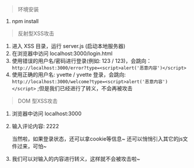 > 环境安装

1. npm install


> 反射型XSS攻击

1. 进入 XSS 目录，运行 server.js (启动本地服务器)
2. 在浏览器中访问 localhost:3000/login.html
3. 使用错误的用户名/密码进行登录(例如: 123 / 123)，会跳向：`http://localhost:3000/error?type=<script>alert('恶意内容')</script>`  
4. 使用正确的用户名: yvette / yvette 登录，会跳向: `http://localhost:3000/welcome?type=<script>alert('恶意内容')</script>` ;但是我们已经进行了转义，不会再被攻击

> DOM 型XSS攻击

1. 浏览器中访问 localhost:3000
2. 输入评论内容: 2222<script>alert(1)</script>
   
    当然啦，如果登录状态，还可以拿cookie等信息~
    还可以悄悄引入其它的js文件过来，可怕~

3. 我们可以对输入的内容进行转义，这样就不会被攻击啦~